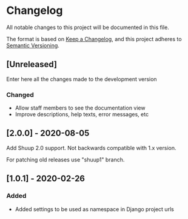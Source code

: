 # Changelog
All notable changes to this project will be documented in this file.

The format is based on [Keep a Changelog](https://keepachangelog.com/en/1.0.0/),
and this project adheres to [Semantic Versioning](https://semver.org/spec/v2.0.0.html).

## [Unreleased]

Enter here all the changes made to the development version

### Changed

- Allow staff members to see the documentation view
- Improve descriptions, help texts, error messages, etc

## [2.0.0] - 2020-08-05

Add Shuup 2.0 support. Not backwards compatible with 1.x version.

For patching old releases use "shuup1" branch.


## [1.0.1] - 2020-02-26

### Added

- Added settings to be used as namespace in Django project urls
